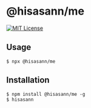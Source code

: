 # @hisasann/me

[![MIT License](http://img.shields.io/badge/license-MIT-blue.svg?style=flat)](LICENSE)

## Usage

```
$ npx @hisasann/me
```

## Installation

```
$ npm install @hisasann/me -g
$ hisasann
```
